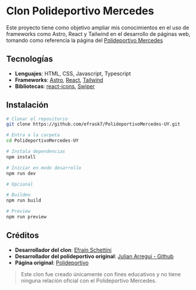 # Clon Polideportivo Mercedes

Este proyecto tiene como objetivo ampliar mis conocimientos en el uso de frameworks como Astro, React y Tailwind en el desarrollo de páginas web, tomando como referencia la página del [Polideportivo Mercedes](https://polideportivomercedes.com.uy/)

## Tecnologías
- **Lenguajes**: HTML, CSS, Javascript, Typescript
- **Frameworks**: [Astro](https://astro.build), [React](https://react.dev), [Tailwind](https://tailwindcss.com/)
- **Bibliotecas**: [react-icons](https://www.npmjs.com/package/react-icons), [Swiper](https://swiperjs.com/react)

## Instalación

```bash
# Clonar el repositorio
git clone https://github.com/efrask7/PolideportivoMercedes-UY.git

# Entra a la carpeta
cd PolideportivoMercedes-UY

# Instala dependencias
npm install

# Iniciar en modo desarrollo
npm run dev

# Opcional

# Buildeo
npm run build

# Preview
npm run preview
```

## Créditos

- **Desarrollador del clon**: [Efraín Schettini](https://github.com/efrask7)
- **Desarrollador del polideportivo original**: [Julian Arregui - Github](https://github.com/jarregui92)
- **Página original**: [Polideportivo](https://polideportivomercedes.com.uy/)

> Este clon fue creado únicamente con fines educativos y no tiene ninguna relación oficial con el Polideportivo Mercedes.